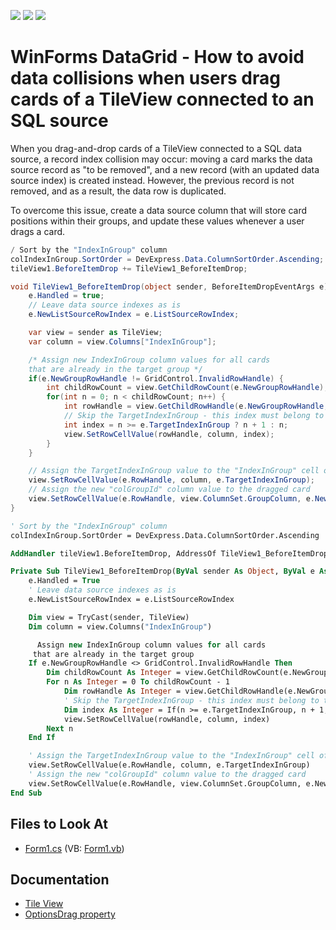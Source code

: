 <!-- default badges list -->
![](https://img.shields.io/endpoint?url=https://codecentral.devexpress.com/api/v1/VersionRange/518130311/21.1.5%2B)
[![](https://img.shields.io/badge/Open_in_DevExpress_Support_Center-FF7200?style=flat-square&logo=DevExpress&logoColor=white)](https://supportcenter.devexpress.com/ticket/details/T1105093)
[![](https://img.shields.io/badge/📖_How_to_use_DevExpress_Examples-e9f6fc?style=flat-square)](https://docs.devexpress.com/GeneralInformation/403183)
<!-- default badges end -->
# WinForms DataGrid - How to avoid data collisions when users drag cards of a TileView connected to an SQL source

When you drag-and-drop cards of a TileView connected to a SQL data source, a record index collision may occur: moving a card marks the data source record as "to be removed", and a new record (with an updated data source index) is created instead. However, the previous record is not removed, and as a result, the data row is duplicated.

To overcome this issue, create a data source column that will store card positions within their groups, and update these values whenever a user drags a card.

```cs
/ Sort by the "IndexInGroup" column
colIndexInGroup.SortOrder = DevExpress.Data.ColumnSortOrder.Ascending;
tileView1.BeforeItemDrop += TileView1_BeforeItemDrop;

void TileView1_BeforeItemDrop(object sender, BeforeItemDropEventArgs e) {
    e.Handled = true;
    // Leave data source indexes as is
    e.NewListSourceRowIndex = e.ListSourceRowIndex;

    var view = sender as TileView;
    var column = view.Columns["IndexInGroup"];

    /* Assign new IndexInGroup column values for all cards
    that are already in the target group */
    if(e.NewGroupRowHandle != GridControl.InvalidRowHandle) {
        int childRowCount = view.GetChildRowCount(e.NewGroupRowHandle);
        for(int n = 0; n < childRowCount; n++) {
            int rowHandle = view.GetChildRowHandle(e.NewGroupRowHandle, n);
            // Skip the TargetIndexInGroup - this index must belong to the dragged card
            int index = n >= e.TargetIndexInGroup ? n + 1 : n;
            view.SetRowCellValue(rowHandle, column, index);
        }
    }

    // Assign the TargetIndexInGroup value to the "IndexInGroup" cell of the dragged card
    view.SetRowCellValue(e.RowHandle, column, e.TargetIndexInGroup);
    // Assign the new "colGroupId" column value to the dragged card
    view.SetRowCellValue(e.RowHandle, view.ColumnSet.GroupColumn, e.NewGroupColumnValue);
}
```

```vb
' Sort by the "IndexInGroup" column
colIndexInGroup.SortOrder = DevExpress.Data.ColumnSortOrder.Ascending

AddHandler tileView1.BeforeItemDrop, AddressOf TileView1_BeforeItemDrop

Private Sub TileView1_BeforeItemDrop(ByVal sender As Object, ByVal e As BeforeItemDropEventArgs)
    e.Handled = True
    ' Leave data source indexes as is
    e.NewListSourceRowIndex = e.ListSourceRowIndex

    Dim view = TryCast(sender, TileView)
    Dim column = view.Columns("IndexInGroup")

      Assign new IndexInGroup column values for all cards
     that are already in the target group 
    If e.NewGroupRowHandle <> GridControl.InvalidRowHandle Then
        Dim childRowCount As Integer = view.GetChildRowCount(e.NewGroupRowHandle)
        For n As Integer = 0 To childRowCount - 1
            Dim rowHandle As Integer = view.GetChildRowHandle(e.NewGroupRowHandle, n)
            ' Skip the TargetIndexInGroup - this index must belong to the dragged card
            Dim index As Integer = If(n >= e.TargetIndexInGroup, n + 1, n)
            view.SetRowCellValue(rowHandle, column, index)
        Next n
    End If

    ' Assign the TargetIndexInGroup value to the "IndexInGroup" cell of the dragged card
    view.SetRowCellValue(e.RowHandle, column, e.TargetIndexInGroup)
    ' Assign the new "colGroupId" column value to the dragged card
    view.SetRowCellValue(e.RowHandle, view.ColumnSet.GroupColumn, e.NewGroupColumnValue)
End Sub
```

## Files to Look At

- [Form1.cs](./CS/Reorder/Form1.cs) (VB: [Form1.vb](./VB/Reorder/Form1.vb))

## Documentation

- [Tile View](https://docs.devexpress.com/WindowsForms/114728/controls-and-libraries/data-grid/views/tile-view)
- [OptionsDrag property](https://docs.devexpress.com/WindowsForms/DevExpress.XtraGrid.Views.Tile.TileView.OptionsDragDrop)

